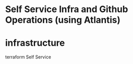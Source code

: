 # Self Service Infra and Github Operations (using Atlantis)

# infrastructure
terraform
Self Service
